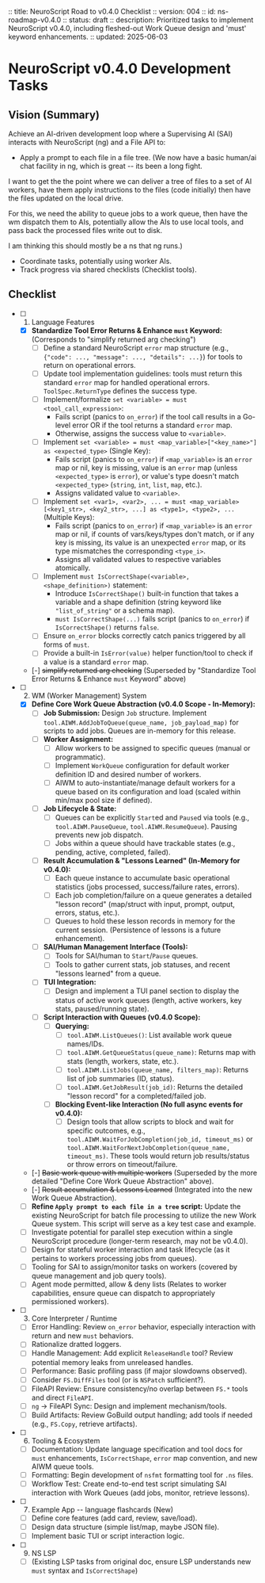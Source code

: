  :: title: NeuroScript Road to v0.4.0 Checklist
 :: version: 004
 :: id: ns-roadmap-v0.4.0
 :: status: draft
 :: description: Prioritized tasks to implement NeuroScript v0.4.0, including fleshed-out Work Queue design and 'must' keyword enhancements.
 :: updated: 2025-06-03
 
 # NeuroScript v0.4.0 Development Tasks
 
 ## Vision (Summary)
 
 Achieve an AI-driven development loop where a Supervising AI (SAI) interacts with NeuroScript (ng) and a File API to:
 - Apply a prompt to each file in a file tree. 
 (We now have a basic human/ai chat facility in ng, which is great -- its been a long fight.
 
 I want to get the the point where we can deliver a tree of files to a set of AI workers, have them apply instructions to the files (code initially) then have the files updated on the local drive.
 
 For this, we need the ability to queue jobs to a work queue, then have the wm dispatch them to AIs, potentially allow the AIs to use local tools, and pass back the processed files write out to disk.
 
 I am thinking this should mostly be a ns that ng runs.)
 
 
 - Coordinate tasks, potentially using worker AIs.
 - Track progress via shared checklists (Checklist tools).
 
 ## Checklist
 
 - [ ] 1. Language Features
     - [X] **Standardize Tool Error Returns & Enhance `must` Keyword:** (Corresponds to "simplify returned arg checking")
         - [ ] Define a standard NeuroScript `error` map structure (e.g., `{"code": ..., "message": ..., "details": ...}`) for tools to return on operational errors.
         - [ ] Update tool implementation guidelines: tools must return this standard `error` map for handled operational errors. `ToolSpec.ReturnType` defines the success type.
         - [ ] Implement/formalize `set <variable> = must <tool_call_expression>`:
             - Fails script (panics to `on_error`) if the tool call results in a Go-level error OR if the tool returns a standard `error` map.
             - Otherwise, assigns the success value to `<variable>`.
         - [ ] Implement `set <variable> = must <map_variable>["<key_name>"] as <expected_type>` (Single Key):
             - Fails script (panics to `on_error`) if `<map_variable>` is an `error` map or nil, key is missing, value is an `error` map (unless `<expected_type>` is `error`), or value's type doesn't match `<expected_type>` (`string`, `int`, `list`, `map`, etc.).
             - Assigns validated value to `<variable>`.
         - [ ] Implement `set <var1>, <var2>, ... = must <map_variable>[<key1_str>, <key2_str>, ...] as <type1>, <type2>, ...` (Multiple Keys):
             - Fails script (panics to `on_error`) if `<map_variable>` is an `error` map or nil, if counts of vars/keys/types don't match, or if any key is missing, its value is an unexpected `error` map, or its type mismatches the corresponding `<type_i>`.
             - Assigns all validated values to respective variables atomically.
         - [ ] Implement `must IsCorrectShape(<variable>, <shape_definition>)` statement:
             - Introduce `IsCorrectShape()` built-in function that takes a variable and a shape definition (string keyword like `"list_of_string"` or a schema map).
             - `must IsCorrectShape(...)` fails script (panics to `on_error`) if `IsCorrectShape()` returns `false`.
         - [ ] Ensure `on_error` blocks correctly catch panics triggered by all forms of `must`.
         - [ ] Provide a built-in `IsError(value)` helper function/tool to check if a value is a standard `error` map.
     - [-] ~~simplify returned arg checking~~ (Superseded by "Standardize Tool Error Returns & Enhance `must` Keyword" above)
 
 - [ ] 2. WM (Worker Management) System
     - [X] **Define Core Work Queue Abstraction (v0.4.0 Scope - In-Memory):**
         - [ ] **Job Submission:** Design `Job` structure. Implement `tool.AIWM.AddJobToQueue(queue_name, job_payload_map)` for scripts to add jobs. Queues are in-memory for this release.
         - [ ] **Worker Assignment:**
             - [ ] Allow workers to be assigned to specific queues (manual or programmatic).
             - [ ] Implement `WorkQueue` configuration for default worker definition ID and desired number of workers.
             - [ ] AIWM to auto-instantiate/manage default workers for a queue based on its configuration and load (scaled within min/max pool size if defined).
         - [ ] **Job Lifecycle & State:**
             - [ ] Queues can be explicitly `Start`ed and `Pause`d via tools (e.g., `tool.AIWM.PauseQueue`, `tool.AIWM.ResumeQueue`). Pausing prevents new job dispatch.
             - [ ] Jobs within a queue should have trackable states (e.g., pending, active, completed, failed).
         - [ ] **Result Accumulation & "Lessons Learned" (In-Memory for v0.4.0):**
             - [ ] Each queue instance to accumulate basic operational statistics (jobs processed, success/failure rates, errors).
             - [ ] Each job completion/failure on a queue generates a detailed "lesson record" (map/struct with input, prompt, output, errors, status, etc.).
             - [ ] Queues to hold these lesson records in memory for the current session. (Persistence of lessons is a future enhancement).
         - [ ] **SAI/Human Management Interface (Tools):**
             - [ ] Tools for SAI/human to `Start`/`Pause` queues.
             - [ ] Tools to gather current stats, job statuses, and recent "lessons learned" from a queue.
         - [ ] **TUI Integration:**
             - [ ] Design and implement a TUI panel section to display the status of active work queues (length, active workers, key stats, paused/running state).
         - [ ] **Script Interaction with Queues (v0.4.0 Scope):**
             - [ ] **Querying:**
                 - [ ] `tool.AIWM.ListQueues()`: List available work queue names/IDs.
                 - [ ] `tool.AIWM.GetQueueStatus(queue_name)`: Returns map with stats (length, workers, state, etc.).
                 - [ ] `tool.AIWM.ListJobs(queue_name, filters_map)`: Returns list of job summaries (ID, status).
                 - [ ] `tool.AIWM.GetJobResult(job_id)`: Returns the detailed "lesson record" for a completed/failed job.
             - [ ] **Blocking Event-like Interaction (No full async events for v0.4.0):**
                 - [ ] Design tools that allow scripts to block and wait for specific outcomes, e.g., `tool.AIWM.WaitForJobCompletion(job_id, timeout_ms)` or `tool.AIWM.WaitForNextJobCompletion(queue_name, timeout_ms)`. These tools would return job results/status or throw errors on timeout/failure.
     - [-] ~~Basic work queue with multiple workers~~ (Superseded by the more detailed "Define Core Work Queue Abstraction" above).
     - [-] ~~Result accumulation & Lessons Learned~~ (Integrated into the new Work Queue Abstraction).
     - [ ] **Refine `Apply prompt to each file in a tree` script:** Update the existing NeuroScript for batch file processing to utilize the new Work Queue system. This script will serve as a key test case and example.
     - [ ] Investigate potential for parallel step execution within a single NeuroScript procedure (longer-term research, may not be v0.4.0).
     - [ ] Design for stateful worker interaction and task lifecycle (as it pertains to workers processing jobs from queues).
     - [ ] Tooling for SAI to assign/monitor tasks on workers (covered by queue management and job query tools).
     - [ ] Agent mode permitted, allow & deny lists (Relates to worker capabilities, ensure queue can dispatch to appropriately permissioned workers).
 
 - [ ] 3. Core Interpreter / Runtime
     - [ ] Error Handling: Review `on_error` behavior, especially interaction with return and new `must` behaviors.
     - [ ] Rationalize dratted loggers.
     - [ ] Handle Management: Add explicit `ReleaseHandle` tool? Review potential memory leaks from unreleased handles.
     - [ ] Performance: Basic profiling pass (if major slowdowns observed).
     - [ ] Consider `FS.DiffFiles` tool (or is `NSPatch` sufficient?).
     - [ ] FileAPI Review: Ensure consistency/no overlap between `FS.*` tools and direct `FileAPI`.
     - [ ] `ng` -> FileAPI Sync: Design and implement mechanism/tools.
     - [ ] Build Artifacts: Review GoBuild output handling; add tools if needed (e.g., `FS.Copy`, retrieve artifacts).
 
 - [ ] 6. Tooling & Ecosystem 
     - [ ] Documentation: Update language specification and tool docs for `must` enhancements, `IsCorrectShape`, `error` map convention, and new AIWM queue tools.
     - [ ] Formatting: Begin development of `nsfmt` formatting tool for `.ns` files.
     - [ ] Workflow Test: Create end-to-end test script simulating SAI interaction with Work Queues (add jobs, monitor, retrieve lessons).
 
 - [ ] 7. Example App -- language flashcards (New)
     - [ ] Define core features (add card, review, save/load).
     - [ ] Design data structure (simple list/map, maybe JSON file).
     - [ ] Implement basic TUI or script interaction logic.
 
 - [ ] 9. NS LSP 
     - [ ] (Existing LSP tasks from original doc, ensure LSP understands new `must` syntax and `IsCorrectShape`)
